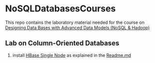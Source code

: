 NoSQLDatabasesCourses
=====================

This repo contains the laboratory material needed for the course on [Designing Data Bases with Advanced Data Models (NoSQL &amp; Hadoop)](http://pbdmng.datatoknowledge.it/)

Lab on Column-Oriented Databases
--------------------------------

1.	install [HBase Single Node](https://github.com/fabiofumarola/NoSQLDatabasesCourses/tree/master/lab_column_oriented/hbase-single) as explained in the [Readme.md](https://github.com/fabiofumarola/NoSQLDatabasesCourses/tree/master/lab_column_oriented/hbase-single/Readme.md)
